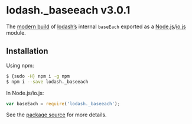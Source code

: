 # lodash._baseeach v3.0.1

The [modern build](https://github.com/lodash/lodash/wiki/Build-Differences) of [lodash’s](https://lodash.com/) internal `baseEach` exported as a [Node.js](http://nodejs.org/)/[io.js](https://iojs.org/) module.

## Installation

Using npm:

```bash
$ {sudo -H} npm i -g npm
$ npm i --save lodash._baseeach
```

In Node.js/io.js:

```js
var baseEach = require('lodash._baseeach');
```

See the [package source](https://github.com/lodash/lodash/blob/3.0.1-npm-packages/lodash._baseeach) for more details.
